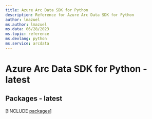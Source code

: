 ```yaml
---
title: Azure Arc Data SDK for Python
description: Reference for Azure Arc Data SDK for Python
author: lmazuel
ms.author: lmazuel
ms.data: 06/28/2023
ms.topic: reference
ms.devlang: python
ms.service: arcdata
---
```

# Azure Arc Data SDK for Python - latest
## Packages - latest
[!INCLUDE [packages](arc-data-index.md)]